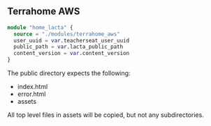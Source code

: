 ## Terrahome AWS

```tf
module "home_lacta" {
  source = "./modules/terrahome_aws"
  user_uuid = var.teacherseat_user_uuid
  public_path = var.lacta_public_path
  content_version = var.content_version
}
```

The public directory expects the following:
- index.html
- error.html
- assets

All top level files in assets will be copied, but not any subdirectories.